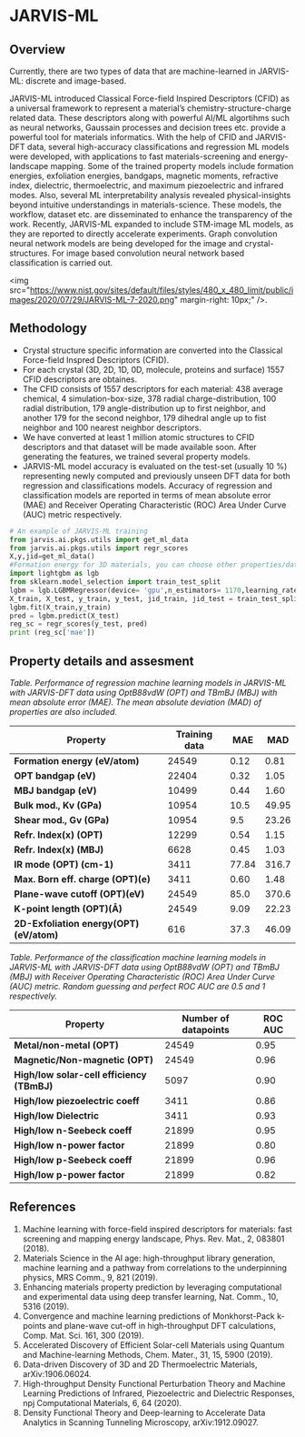 # JARVIS-ML

## Overview
Currently, there are two types of data that are machine-learned in JARVIS-ML: discrete and image-based.

JARVIS-ML introduced Classical Force-field Inspired Descriptors (CFID) as a universal framework 
to represent a material’s chemistry-structure-charge related data. These descriptors along with 
powerful AI/ML algortihms such as neural networks, Gaussain processes and decision trees etc. provide
a powerful tool for materials informatics. With the help of CFID and 
JARVIS-DFT data, several high-accuracy classifications and regression ML models were developed, 
with applications to fast materials-screening and energy-landscape mapping. Some of the trained 
property models include formation energies, exfoliation energies, bandgaps, magnetic moments, 
refractive index, dielectric, thermoelectric, and maximum piezoelectric and infrared modes. 
Also, several ML interpretability analysis revealed physical-insights beyond intuitive 
understandings in materials-science. These models, the workflow, dataset etc. are disseminated 
to enhance the transparency of the work. Recently, JARVIS-ML expanded to include STM-image ML models, 
as they are reported to directly accelerate experiments. Graph convolution neural network models are 
being developed for the image and crystal-structures.
For image based convolution neural network based classification is carried out.

<img src="https://www.nist.gov/sites/default/files/styles/480_x_480_limit/public/images/2020/07/29/JARVIS-ML-7-2020.png"  margin-right: 10px;" />.


## Methodology
- Crystal structure specific information are converted into the Classical Force-field Inspred Descriptors (CFID). 
- For each crystal (3D, 2D, 1D, 0D, molecule, proteins and surface) 1557 CFID descriptors are obtaines.
- The CFID consists of 1557 descriptors for each material: 438 average chemical, 4 simulation-box-size, 
378 radial charge-distribution, 100 radial distribution, 179 angle-distribution up to first neighbor, and 
another 179 for the second neighbor, 179 dihedral angle up to fist neighbor and 100 nearest neighbor descriptors. 
- We have converted at least 1 million atomic structures to CFID descriptors and that 
dataset will be made available soon. After generating the features, we trained several property models. 
- JARVIS-ML model accuracy is evaluated on the test-set (usually 10 %) representing newly computed and 
previously unseen DFT data for both regression and classifications models. Accuracy of regression and 
classification models are reported in terms of mean absolute error (MAE) and Receiver Operating 
Characteristic (ROC) Area Under Curve (AUC) metric respectively. 

``` python hl_lines="3"
# An example of JARVIS-ML training
from jarvis.ai.pkgs.utils import get_ml_data
from jarvis.ai.pkgs.utils import regr_scores
X,y,jid=get_ml_data()
#Formation energy for 3D materials, you can choose other properties/dataset as well
import lightgbm as lgb
from sklearn.model_selection import train_test_split
lgbm = lgb.LGBMRegressor(device= 'gpu',n_estimators= 1170,learning_rate= 0.15375236057119931,num_leaves= 273)       
X_train, X_test, y_train, y_test, jid_train, jid_test = train_test_split(X, y, jid, random_state=1, test_size=.1)
lgbm.fit(X_train,y_train)
pred = lgbm.predict(X_test)
reg_sc = regr_scores(y_test, pred)
print (reg_sc['mae'])

```
## Property details and assesment


_Table. Performance of regression machine learning models in JARVIS-ML with JARVIS-DFT data using 
OptB88vdW (OPT) and TBmBJ (MBJ) with mean absolute error (MAE). The mean absolute deviation (MAD) 
of properties are also included._

| **Property** | **Training data** | **MAE** | **MAD** |
| --- | --- | --- | --- |
| **Formation energy (eV/atom)** | 24549 | 0.12 | 0.81 |
| **OPT bandgap (eV)** | 22404 | 0.32 | 1.05 |
| **MBJ bandgap (eV)** | 10499 | 0.44 | 1.60 |
| **Bulk mod., Kv (GPa)** | 10954 | 10.5 | 49.95 |
| **Shear mod., Gv (GPa)** | 10954 | 9.5 | 23.26 |
| **Refr. Index(x) (OPT)** | 12299 | 0.54 | 1.15 |
| **Refr. Index(x) (MBJ)** | 6628 | 0.45 | 1.03 |
| **IR mode (OPT) (cm-1)** | 3411 | 77.84 | 316.7 |
| **Max. Born eff. charge (OPT)(e)** | 3411 | 0.60 | 1.48 |
| **Plane-wave cutoff (OPT)(eV)** | 24549 | 85.0 | 370.6 |
| **K-point length (OPT)(Å)** | 24549 | 9.09 | 22.23 |
| **2D-Exfoliation energy(OPT) (eV/atom)** | 616 | 37.3 | 46.09 |

_Table. Performance of the classification machine learning models in JARVIS-ML with JARVIS-DFT data using OptB88vdW (OPT) and TBmBJ (MBJ) with Receiver Operating Characteristic (ROC) Area Under Curve (AUC) metric. Random guessing and perfect ROC AUC are 0.5 and 1 respectively._

| **Property** | **Number of datapoints** | **ROC AUC** |
| --- | --- | --- |
| **Metal/non-metal (OPT)** | 24549 | 0.95 |
| **Magnetic/Non-magnetic (OPT)** | 24549 | 0.96 |
| **High/low solar-cell efficiency (TBmBJ)** | 5097 | 0.90 |
| **High/low piezoelectric coeff** | 3411 | 0.86 |
| **High/low Dielectric** | 3411 | 0.93 |
| **High/low n-Seebeck coeff** | 21899 | 0.95 |
| **High/low n-power factor** | 21899 | 0.80 |
| **High/low p-Seebeck coeff** | 21899 | 0.96 |
| **High/low p-power factor** | 21899 | 0.82 |

## References
1. Machine learning with force-field inspired descriptors for materials: fast screening and mapping energy landscape, Phys. Rev. Mat., 2, 083801 (2018).
2. Materials Science in the AI age: high-throughput library generation, machine learning and a pathway from correlations to the underpinning physics, MRS Comm., 9, 821 (2019).
3. Enhancing materials property prediction by leveraging computational and experimental data using deep transfer learning, Nat. Comm., 10, 5316 (2019).
4. Convergence and machine learning predictions of Monkhorst-Pack k-points and plane-wave cut-off in high-throughput DFT calculations, Comp. Mat. Sci. 161, 300 (2019).
5. Accelerated Discovery of Efficient Solar-cell Materials using Quantum and Machine-learning Methods, Chem. Mater., 31, 15, 5900 (2019).
6. Data-driven Discovery of 3D and 2D Thermoelectric Materials, arXiv:1906.06024.
7. High-throughput Density Functional Perturbation Theory and Machine Learning Predictions of Infrared, Piezoelectric and Dielectric Responses, npj Computational Materials, 6, 64 (2020).
8.  Density Functional Theory and Deep-learning to Accelerate Data Analytics in Scanning Tunneling Microscopy, arXiv:1912.09027.